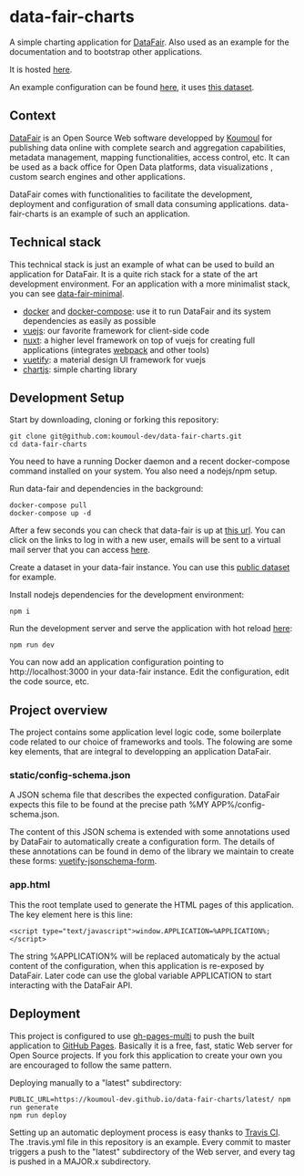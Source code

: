 # data-fair-charts

A simple charting application for [DataFair](https://koumoul-dev.github.io/data-fair/). Also used as an example for the documentation and to bootstrap other applications.

It is hosted [here](https://koumoul-dev.github.io/data-fair-charts/).

An example configuration can be found [here](https://koumoul.com/s/data-fair/application/data-fair-charts/config), it uses [this dataset](https://koumoul.com/s/data-fair/dataset/population-communes/description).

## Context

[DataFair](https://koumoul-dev.github.io/data-fair/) is an Open Source Web software developped by [Koumoul](https://koumoul.com) for publishing data online with complete search and aggregation capabilities, metadata management, mapping functionalities, access control, etc. It can be used as a back office for Open Data platforms, data visualizations , custom search engines and other applications.

DataFair comes with functionalities to facilitate the development, deployment and configuration of small data consuming applications. data-fair-charts is an example of such an application.

## Technical stack

This technical stack is just an example of what can be used to build an application for DataFair. It is a quite rich stack for a state of the art development environment. For an application with a more minimalist stack, you can see [data-fair-minimal](https://github.com/koumoul-dev/data-fair-minimal).

  - [docker](https://www.docker.com/) and [docker-compose](https://docs.docker.com/compose/): use it to run DataFair and its system dependencies as easily as possible
  - [vuejs](https://vuejs.org/): our favorite framework for client-side code
  - [nuxt](https://nuxtjs.org/guide): a higher level framework on top of vuejs for creating full applications (integrates [webpack](https://webpack.js.org/) and other tools)
  - [vuetify](https://vuetifyjs.com/en/): a material design UI framework for vuejs
  - [chartjs](https://www.chartjs.org/): simple charting library

## Development Setup

Start by downloading, cloning or forking this repository:

    git clone git@github.com:koumoul-dev/data-fair-charts.git
    cd data-fair-charts

You need to have a running Docker daemon and a recent docker-compose command installed on your system. You also need a nodejs/npm setup.

Run data-fair and dependencies in the background:

    docker-compose pull
    docker-compose up -d

After a few seconds you can check that data-fair is up at [this url](http://localhost:8080). You can click on the links to log in with a new user, emails will be sent to a virtual mail server that you can access [here](http://localhost:1080/#/).

Create a dataset in your data-fair instance. You can use this [public dataset](https://koumoul.com/s/data-fair/dataset/population-communes/description) for example.

Install nodejs dependencies for the development environment:

    npm i

Run the development server and serve the application with hot reload [here](http://localhost:3000):

    npm run dev

You can now add an application configuration pointing to http://localhost:3000 in your data-fair instance. Edit the configuration, edit the code source, etc.

## Project overview

The project contains some application level logic code, some boilerplate code related to our choice of frameworks and tools.
The folowing are some key elements, that are integral to developping an application DataFair.

### static/config-schema.json

A JSON schema file that describes the expected configuration. DataFair expects this file to be found at the precise path %MY APP%/config-schema.json.

The content of this JSON schema is extended with some annotations used by DataFair to automatically create a configuration form. The details of these annotations can be found in demo of the library we maintain to create these forms:  [vuetify-jsonschema-form](https://github.com/koumoul-dev/vuetify-jsonschema-form).

### app.html

This the root template used to generate the HTML pages of this application. The key element here is this line:

    <script type="text/javascript">window.APPLICATION=%APPLICATION%;</script>

The string %APPLICATION% will be replaced automaticaly by the actual content of the configuration, when this application is re-exposed by DataFair. Later code can use the global variable APPLICATION to start interacting with the DataFair API.

## Deployment

This project is configured to use [gh-pages-multi](https://github.com/koumoul-dev/gh-pages-multi) to push the built application to [GitHub Pages](https://pages.github.com/). Basically it is a free, fast, static Web server for Open Source projects. If you fork this application to create your own you are encouraged to follow the same pattern.

Deploying manually to a "latest" subdirectory:

    PUBLIC_URL=https://koumoul-dev.github.io/data-fair-charts/latest/ npm run generate
    npm run deploy

Setting up an automatic deployment process is easy thanks to [Travis CI](travis-ci.org). The .travis.yml file in this repository is an example. Every commit to master triggers a push to the "latest" subdirectory of the Web server, and every tag is pushed in a MAJOR.x subdirectory.
